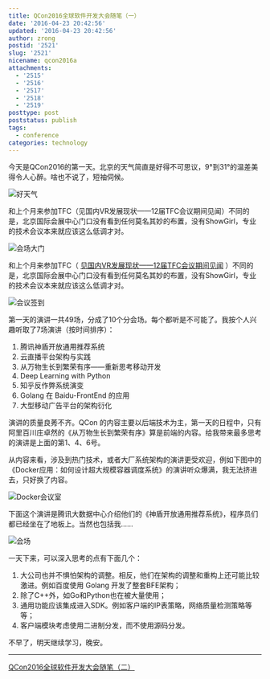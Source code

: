 ```yaml
---
title: QCon2016全球软件开发大会随笔（一）
date: '2016-04-23 20:42:56'
updated: '2016-04-23 20:42:56'
author: zrong
postid: '2521'
slug: '2521'
nicename: qcon2016a
attachments:
  - '2515'
  - '2516'
  - '2517'
  - '2518'
  - '2519'
posttype: post
poststatus: publish
tags:
  - conference
categories: technology
---
```


今天是QCon2016的第一天。北京的天气简直是好得不可思议，9°到31°的温差美得令人心醉。啥也不说了，短袖伺候。

![好天气][51]

和上个月来参加TFC（见国内VR发展现状——12届TFC会议期间见闻）不同的是，北京国际会展中心门口没有看到任何莫名其妙的布置，没有ShowGirl，专业的技术会议本来就应该这么低调才对。

<!--more-->
![会场大门][52]

和上个月来参加TFC（ [见国内VR发展现状——12届TFC会议期间见闻][1] ）不同的是，北京国际会展中心门口没有看到任何莫名其妙的布置，没有ShowGirl，专业的技术会议本来就应该这么低调才对。

![会议签到][53]

第一天的演讲一共49场，分成了10个分会场。每个都听是不可能了。我按个人兴趣听取了7场演讲（按时间排序）：

1. 腾讯神盾开放通用推荐系统
1. 云直播平台架构与实践
1. 从万物生长到繁荣有序——重新思考移动开发
1. Deep Learning with Python
1. 知乎反作弊系统演变
1. Golang 在 Baidu-FrontEnd 的应用
1. 大型移动广告平台的架构衍化

演讲的质量良莠不齐。QCon 的内容主要以后端技术为主，第一天的日程中，只有阿里百川庄卓然的《从万物生长到繁荣有序》算是前端的内容。给我带来最多思考的演讲是上面的第1、4、6号。

从内容来看，涉及到热门技术，或者大厂系统架构的演讲更受欢迎，例如下图中的《Docker应用：如何设计超大规模容器调度系统》的演讲听众爆满，我无法挤进去，只好换了内容。

![Docker会议室][55]

下面这个演讲是腾讯大数据中心介绍他们的《神盾开放通用推荐系统》，程序员们都已经坐在了地板上。当然也包括我……

![会场][54]

一天下来，可以深入思考的点有下面几个：

1. 大公司也并不惧怕架构的调整。相反，他们在架构的调整和重构上还可能比较激进。例如百度使用 Golang 开发了整套BFE架构；
1. 除了C++外，如Go和Python也在被大量使用；
1. 通用功能应该集成进入SDK。例如客户端的IP表策略，网络质量检测策略等等；
1. 客户端模块考虑使用二进制分发，而不使用源码分发。

不早了，明天继续学习，晚安。

----

[QCon2016全球软件开发大会随笔（二）][2]

[1]: https://blog.zengrong.net/post/2460.html
[2]: https://blog.zengrong.net/post/2528.html
[51]: /uploads/2016/04/qcon01.jpg
[52]: /uploads/2016/04/qcon02.jpg
[53]: /uploads/2016/04/qcon03.jpg
[54]: /uploads/2016/04/qcon04.jpg
[55]: /uploads/2016/04/qcon05.jpg

